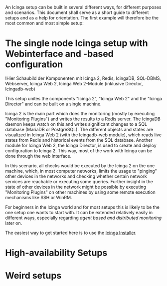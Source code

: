 An Icinga setup can be built in several different ways, for different purposes and scenarios.
This document shall serve as a short guide to different setups and as a help for orientation.
The first example will therefore be the most common and most simple setup:


# The single node Icinga setup with Webinterface and -based configuration

!Hier Schaubild der Komponenten mit Icinga 2, Redis, IcingaDB, SQL-DBMS, Webserver, Icinga Web 2, Icinga Web 2-Module (inklusive Director, Icingadb-web)

This setup unites the components "Icinga 2", "Icinga Web 2" and the "Icinga Director" and can be built
on a single machine.

Icinga 2 is the main part which does the monitoring (mostly by executing "Monitoring Plugins") and writes the results to a Redis server.
The IcingaDB daemon keeps watch on this and writes significant changes to a SQL database (MariaDB or PostgreSQL).
The different objects and states are visualized in Icinga Web 2 (with the Icingadb-web module), which reads
live states from Redis and historical events from the SQL database.
Another module for Icinga Web 2, the Icinga Director, is used to create and deploy configuration to Icinga 2.
This way, most of the work with Icinga can be done through the web interface.

In this scenario, all checks would be executed by the Icinga 2 on the one machine, which, in most computer networks,
limits the usage to "pinging" other devices in the networks and checking whether certain network services
are reachable or executing some queries.
Further insight in the state of other devices in the network might be possible by executing "Monitoring Plugins" on other
machines by using some remote execution mechanisms like SSH or WinRM.

For beginners in the Icinga world and for most setups this is likely to be the one setup one wants to start with.
It can be extended relatively easily in different ways, especially regarding _agent based and distributed monitoring_ later on.

The easiest way to get started here is to use the [Icinga Installer](https://github.com/NETWAYS/icinga-installer).





# High-availability Setups

# Weird setups
